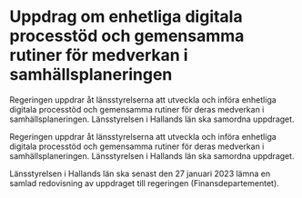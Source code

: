 # Uppdrag om enhetliga digitala processtöd och gemensamma rutiner för medverkan i samhällsplaneringen

Regeringen uppdrar åt länsstyrelserna att utveckla och införa enhetliga digitala processtöd och gemensamma rutiner för deras medverkan i samhällsplaneringen. Länsstyrelsen i Hallands län ska samordna uppdraget.

Regeringen uppdrar åt länsstyrelserna att utveckla och införa enhetliga digitala processtöd och gemensamma rutiner för deras medverkan i samhällsplaneringen. Länsstyrelsen i Hallands län ska samordna uppdraget.

Länsstyrelsen i Hallands län ska senast den 27 januari 2023 lämna en samlad redovisning av uppdraget till regeringen (Finansdepartementet).
